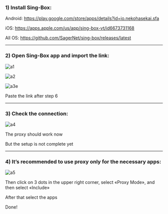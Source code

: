 ### 1) Install Sing-Box:
Android: https://play.google.com/store/apps/details?id=io.nekohasekai.sfa

iOS: https://apps.apple.com/us/app/sing-box-vt/id6673731168

All OS: https://github.com/SagerNet/sing-box/releases/latest

-----

### 2) Open Sing-Box app and import the link:
![a1](https://github.com/user-attachments/assets/850f80f0-0d69-452f-ab6c-a501e6403f99)

![a2](https://github.com/user-attachments/assets/0ebf3b0c-3741-4143-bbc5-416cb397b7fb)

![a3e](https://github.com/user-attachments/assets/3be21bfe-9741-432c-ad45-4e56c8c7671f)

Paste the link after step 6

-----

### 3) Check the connection:
![a4](https://github.com/user-attachments/assets/e596bee9-fbd5-417a-818f-41ff1983256e)

The proxy should work now

But the setup is not complete yet

-----

### 4) It’s recommended to use proxy only for the necessary apps:
![a5](https://github.com/user-attachments/assets/5ac39237-f7c7-4f13-8f8c-bd2aa5e54a02)

Then click on 3 dots in the upper right corner, select «Proxy Mode», and then select «Include»

After that select the apps

Done!
